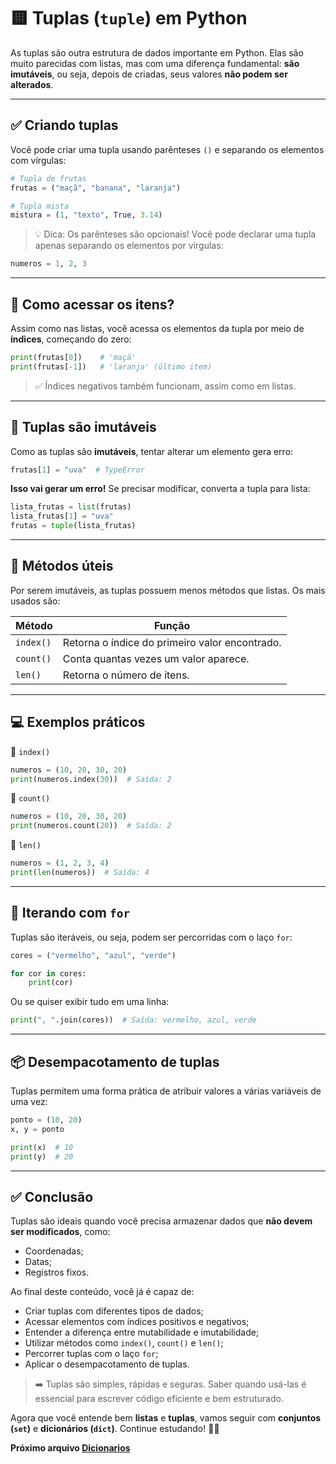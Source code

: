 # 🟨 Tuplas (`tuple`) em Python

As tuplas são outra estrutura de dados importante em Python. Elas são muito parecidas com listas, mas com uma diferença fundamental: **são imutáveis**, ou seja, depois de criadas, seus valores **não podem ser alterados**.

---

## ✅ Criando tuplas

Você pode criar uma tupla usando parênteses `()` e separando os elementos com vírgulas:

```python
# Tupla de frutas
frutas = ("maçã", "banana", "laranja")

# Tupla mista
mistura = (1, "texto", True, 3.14)
```

> 💡 Dica: Os parênteses são opcionais! Você pode declarar uma tupla apenas separando os elementos por vírgulas:

```python
numeros = 1, 2, 3
```

---

## 🔎 Como acessar os itens?

Assim como nas listas, você acessa os elementos da tupla por meio de **índices**, começando do zero:

```python
print(frutas[0])    # 'maçã'
print(frutas[-1])   # 'laranja' (último item)
```

> ✅ Índices negativos também funcionam, assim como em listas.

---

## 🚫 Tuplas são imutáveis

Como as tuplas são **imutáveis**, tentar alterar um elemento gera erro:

```python
frutas[1] = "uva"  # TypeError
```

**Isso vai gerar um erro!** Se precisar modificar, converta a tupla para lista:

```python
lista_frutas = list(frutas)
lista_frutas[1] = "uva"
frutas = tuple(lista_frutas)
```

---

## 🧰 Métodos úteis

Por serem imutáveis, as tuplas possuem menos métodos que listas. Os mais usados são:

| Método    | Função                                                |
|-----------|--------------------------------------------------------|
| `index()` | Retorna o índice do primeiro valor encontrado.         |
| `count()` | Conta quantas vezes um valor aparece.                  |
| `len()`   | Retorna o número de itens.                             |

---

## 💻 Exemplos práticos

🔖 `index()`

```python
numeros = (10, 20, 30, 20)
print(numeros.index(30))  # Saída: 2
```

🔖 `count()`

```python
numeros = (10, 20, 30, 20)
print(numeros.count(20))  # Saída: 2
```

🔖 `len()`

```python
numeros = (1, 2, 3, 4)
print(len(numeros))  # Saída: 4
```

---

## 🔁 Iterando com `for`

Tuplas são iteráveis, ou seja, podem ser percorridas com o laço `for`:

```python
cores = ("vermelho", "azul", "verde")

for cor in cores:
    print(cor)
```

Ou se quiser exibir tudo em uma linha:

```python
print(", ".join(cores))  # Saída: vermelho, azul, verde
```

---

## 📦 Desempacotamento de tuplas

Tuplas permitem uma forma prática de atribuir valores a várias variáveis de uma vez:

```python
ponto = (10, 20)
x, y = ponto

print(x)  # 10
print(y)  # 20
```

---

## ✅ Conclusão

Tuplas são ideais quando você precisa armazenar dados que **não devem ser modificados**, como:

- Coordenadas;
- Datas;
- Registros fixos.

Ao final deste conteúdo, você já é capaz de:

- Criar tuplas com diferentes tipos de dados;
- Acessar elementos com índices positivos e negativos;
- Entender a diferença entre mutabilidade e imutabilidade;
- Utilizar métodos como `index()`, `count()` e `len()`;
- Percorrer tuplas com o laço `for`;
- Aplicar o desempacotamento de tuplas.

> ➡️ Tuplas são simples, rápidas e seguras. Saber quando usá-las é essencial para escrever código eficiente e bem estruturado.

Agora que você entende bem **listas** e **tuplas**, vamos seguir com **conjuntos (`set`)** e **dicionários (`dict`)**. Continue estudando! 💪🐍

**Próximo arquivo [Dicionarios](03_dicionarios.md)**